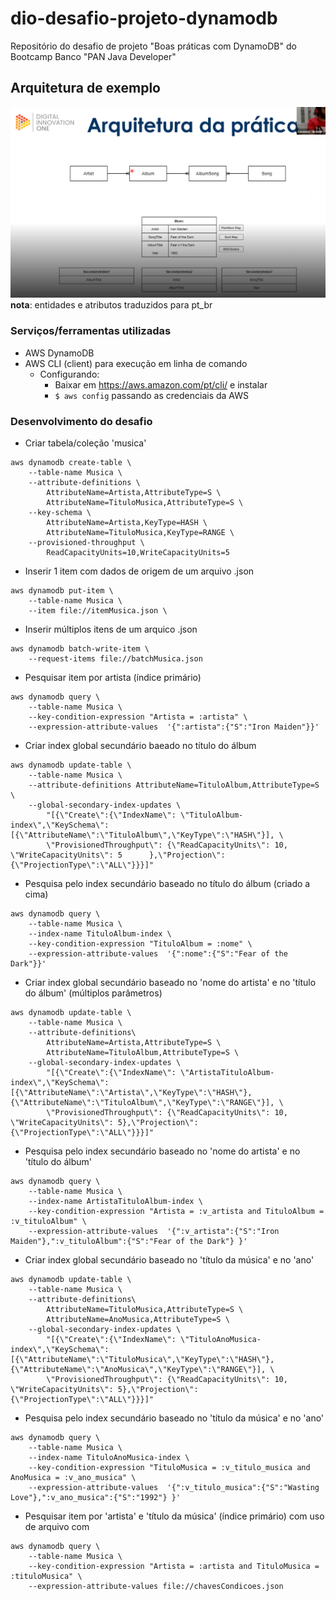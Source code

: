 # dio-desafio-projeto-dynamodb
Repositório do desafio de projeto "Boas práticas com DynamoDB" do Bootcamp Banco "PAN Java Developer"

## Arquitetura de exemplo
![](img/arquitetura-bd.png "arquitetura-bd.png")
**nota**: entidades e atributos traduzidos para pt_br

### Serviços/ferramentas utilizadas
- AWS DynamoDB
- AWS CLI (client) para execução em linha de comando
  - Configurando:
    - Baixar em https://aws.amazon.com/pt/cli/ e instalar
    - ``$ aws config`` passando as credenciais da AWS
    
### Desenvolvimento do desafio

- Criar tabela/coleção 'musica'
``` 
aws dynamodb create-table \
    --table-name Musica \
    --attribute-definitions \
        AttributeName=Artista,AttributeType=S \
        AttributeName=TituloMusica,AttributeType=S \
    --key-schema \
        AttributeName=Artista,KeyType=HASH \
        AttributeName=TituloMusica,KeyType=RANGE \
    --provisioned-throughput \
        ReadCapacityUnits=10,WriteCapacityUnits=5
```

- Inserir 1 item com dados de origem de um arquivo .json

```
aws dynamodb put-item \
    --table-name Musica \
    --item file://itemMusica.json \
```

- Inserir múltiplos itens de um arquico .json

```
aws dynamodb batch-write-item \
    --request-items file://batchMusica.json
```

- Pesquisar item por artista (índice primário)

```
aws dynamodb query \
    --table-name Musica \
    --key-condition-expression "Artista = :artista" \
    --expression-attribute-values  '{":artista":{"S":"Iron Maiden"}}'
```

- Criar index global secundário baeado no título do álbum

```
aws dynamodb update-table \
    --table-name Musica \
    --attribute-definitions AttributeName=TituloAlbum,AttributeType=S \
    --global-secondary-index-updates \
        "[{\"Create\":{\"IndexName\": \"TituloAlbum-index\",\"KeySchema\":[{\"AttributeName\":\"TituloAlbum\",\"KeyType\":\"HASH\"}], \
        \"ProvisionedThroughput\": {\"ReadCapacityUnits\": 10, \"WriteCapacityUnits\": 5      },\"Projection\":{\"ProjectionType\":\"ALL\"}}}]"
```

- Pesquisa pelo index secundário baseado no título do álbum (criado a cima)

```
aws dynamodb query \
    --table-name Musica \
    --index-name TituloAlbum-index \
    --key-condition-expression "TituloAlbum = :nome" \
    --expression-attribute-values  '{":nome":{"S":"Fear of the Dark"}}'
```

- Criar index global secundário baseado no 'nome do artista' e no 'título do álbum' (múltiplos parâmetros)

```
aws dynamodb update-table \
    --table-name Musica \
    --attribute-definitions\
        AttributeName=Artista,AttributeType=S \
        AttributeName=TituloAlbum,AttributeType=S \
    --global-secondary-index-updates \
        "[{\"Create\":{\"IndexName\": \"ArtistaTituloAlbum-index\",\"KeySchema\":[{\"AttributeName\":\"Artista\",\"KeyType\":\"HASH\"}, {\"AttributeName\":\"TituloAlbum\",\"KeyType\":\"RANGE\"}], \
        \"ProvisionedThroughput\": {\"ReadCapacityUnits\": 10, \"WriteCapacityUnits\": 5},\"Projection\":{\"ProjectionType\":\"ALL\"}}}]"
```

- Pesquisa pelo index secundário baseado no 'nome do artista' e no 'título do álbum'

```
aws dynamodb query \
    --table-name Musica \
    --index-name ArtistaTituloAlbum-index \
    --key-condition-expression "Artista = :v_artista and TituloAlbum = :v_tituloAlbum" \
    --expression-attribute-values  '{":v_artista":{"S":"Iron Maiden"},":v_tituloAlbum":{"S":"Fear of the Dark"} }'
```

- Criar index global secundário baseado no 'título da música' e no 'ano'

```
aws dynamodb update-table \
    --table-name Musica \
    --attribute-definitions\
        AttributeName=TituloMusica,AttributeType=S \
        AttributeName=AnoMusica,AttributeType=S \
    --global-secondary-index-updates \
        "[{\"Create\":{\"IndexName\": \"TituloAnoMusica-index\",\"KeySchema\":[{\"AttributeName\":\"TituloMusica\",\"KeyType\":\"HASH\"}, {\"AttributeName\":\"AnoMusica\",\"KeyType\":\"RANGE\"}], \
        \"ProvisionedThroughput\": {\"ReadCapacityUnits\": 10, \"WriteCapacityUnits\": 5},\"Projection\":{\"ProjectionType\":\"ALL\"}}}]"
```

- Pesquisa pelo index secundário baseado no 'título da música' e no 'ano'

```
aws dynamodb query \
    --table-name Musica \
    --index-name TituloAnoMusica-index \
    --key-condition-expression "TituloMusica = :v_titulo_musica and AnoMusica = :v_ano_musica" \
    --expression-attribute-values  '{":v_titulo_musica":{"S":"Wasting Love"},":v_ano_musica":{"S":"1992"} }'
```

- Pesquisar item por 'artista' e 'título da música' (índice primário) com uso de arquivo com 

```
aws dynamodb query \
    --table-name Musica \
    --key-condition-expression "Artista = :artista and TituloMusica = :tituloMusica" \
    --expression-attribute-values file://chavesCondicoes.json
```